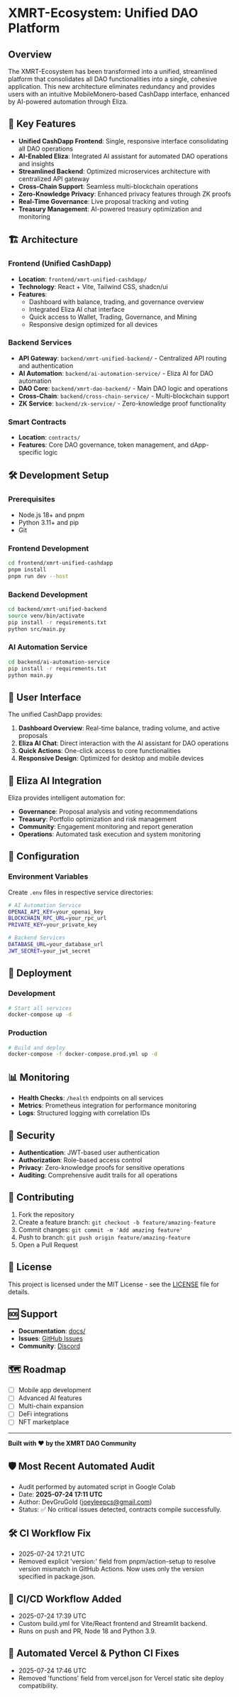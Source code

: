 # XMRT-Ecosystem: Unified DAO Platform

## Overview

The XMRT-Ecosystem has been transformed into a unified, streamlined platform that consolidates all DAO functionalities into a single, cohesive application. This new architecture eliminates redundancy and provides users with an intuitive MobileMonero-based CashDapp interface, enhanced by AI-powered automation through Eliza.

## 🚀 Key Features

- **Unified CashDapp Frontend**: Single, responsive interface consolidating all DAO operations
- **AI-Enabled Eliza**: Integrated AI assistant for automated DAO operations and insights
- **Streamlined Backend**: Optimized microservices architecture with centralized API gateway
- **Cross-Chain Support**: Seamless multi-blockchain operations
- **Zero-Knowledge Privacy**: Enhanced privacy features through ZK proofs
- **Real-Time Governance**: Live proposal tracking and voting
- **Treasury Management**: AI-powered treasury optimization and monitoring

## 🏗️ Architecture

### Frontend (Unified CashDapp)
- **Location**: `frontend/xmrt-unified-cashdapp/`
- **Technology**: React + Vite, Tailwind CSS, shadcn/ui
- **Features**: 
  - Dashboard with balance, trading, and governance overview
  - Integrated Eliza AI chat interface
  - Quick access to Wallet, Trading, Governance, and Mining
  - Responsive design optimized for all devices

### Backend Services
- **API Gateway**: `backend/xmrt-unified-backend/` - Centralized API routing and authentication
- **AI Automation**: `backend/ai-automation-service/` - Eliza AI for DAO automation
- **DAO Core**: `backend/xmrt-dao-backend/` - Main DAO logic and operations
- **Cross-Chain**: `backend/cross-chain-service/` - Multi-blockchain support
- **ZK Service**: `backend/zk-service/` - Zero-knowledge proof functionality

### Smart Contracts
- **Location**: `contracts/`
- **Features**: Core DAO governance, token management, and dApp-specific logic

## 🛠️ Development Setup

### Prerequisites
- Node.js 18+ and pnpm
- Python 3.11+ and pip
- Git

### Frontend Development
```bash
cd frontend/xmrt-unified-cashdapp
pnpm install
pnpm run dev --host
```

### Backend Development
```bash
cd backend/xmrt-unified-backend
source venv/bin/activate
pip install -r requirements.txt
python src/main.py
```

### AI Automation Service
```bash
cd backend/ai-automation-service
pip install -r requirements.txt
python main.py
```

## 📱 User Interface

The unified CashDapp provides:

1. **Dashboard Overview**: Real-time balance, trading volume, and active proposals
2. **Eliza AI Chat**: Direct interaction with the AI assistant for DAO operations
3. **Quick Actions**: One-click access to core functionalities
4. **Responsive Design**: Optimized for desktop and mobile devices

## 🤖 Eliza AI Integration

Eliza provides intelligent automation for:
- **Governance**: Proposal analysis and voting recommendations
- **Treasury**: Portfolio optimization and risk management
- **Community**: Engagement monitoring and report generation
- **Operations**: Automated task execution and system monitoring

## 🔧 Configuration

### Environment Variables
Create `.env` files in respective service directories:

```bash
# AI Automation Service
OPENAI_API_KEY=your_openai_key
BLOCKCHAIN_RPC_URL=your_rpc_url
PRIVATE_KEY=your_private_key

# Backend Services
DATABASE_URL=your_database_url
JWT_SECRET=your_jwt_secret
```

## 🚀 Deployment

### Development
```bash
# Start all services
docker-compose up -d
```

### Production
```bash
# Build and deploy
docker-compose -f docker-compose.prod.yml up -d
```

## 📊 Monitoring

- **Health Checks**: `/health` endpoints on all services
- **Metrics**: Prometheus integration for performance monitoring
- **Logs**: Structured logging with correlation IDs

## 🔐 Security

- **Authentication**: JWT-based user authentication
- **Authorization**: Role-based access control
- **Privacy**: Zero-knowledge proofs for sensitive operations
- **Auditing**: Comprehensive audit trails for all operations

## 🤝 Contributing

1. Fork the repository
2. Create a feature branch: `git checkout -b feature/amazing-feature`
3. Commit changes: `git commit -m 'Add amazing feature'`
4. Push to branch: `git push origin feature/amazing-feature`
5. Open a Pull Request

## 📄 License

This project is licensed under the MIT License - see the [LICENSE](LICENSE) file for details.

## 🆘 Support

- **Documentation**: [docs/](docs/)
- **Issues**: [GitHub Issues](https://github.com/DevGruGold/XMRT-Ecosystem/issues)
- **Community**: [Discord](https://discord.gg/xmrt-dao)

## 🗺️ Roadmap

- [ ] Mobile app development
- [ ] Advanced AI features
- [ ] Multi-chain expansion
- [ ] DeFi integrations
- [ ] NFT marketplace

---

**Built with ❤️ by the XMRT DAO Community**



## 🛡️ Most Recent Automated Audit
- Audit performed by automated script in Google Colab
- Date: **2025-07-24 17:11 UTC**
- Author: DevGruGold (joeyleepcs@gmail.com)
- Status: ✅ No critical issues detected, contracts compile successfully.


## 🛠️ CI Workflow Fix
- 2025-07-24 17:21 UTC
- Removed explicit 'version:' field from pnpm/action-setup to resolve version mismatch in GitHub Actions. Now uses only the version specified in package.json.

## 🚀 CI/CD Workflow Added
- 2025-07-24 17:39 UTC
- Custom build.yml for Vite/React frontend and Streamlit backend.
- Runs on push and PR, Node 18 and Python 3.9.


## 🔧 Automated Vercel & Python CI Fixes
- 2025-07-24 17:46 UTC
- Removed 'functions' field from vercel.json for Vercel static site deploy compatibility.
